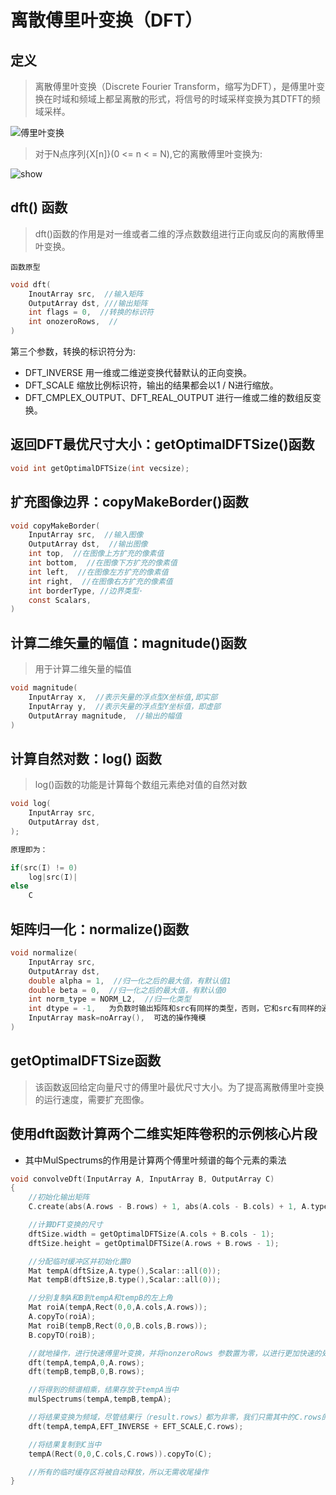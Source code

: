 # 离散傅里叶变换（DFT）

## 定义

> 离散傅里叶变换（Discrete Fourier Transform，缩写为DFT），是傅里叶变换在时域和频域上都呈离散的形式，将信号的时域采样变换为其DTFT的频域采样。

![傅里叶变换](https://upload-images.jianshu.io/upload_images/9140378-de1fb5f4dcdc6d61.png?imageMogr2/auto-orient/strip%7CimageView2/2/w/440)

> 对于N点序列{X[n]}(0 <= n < = N),它的离散傅里叶变换为:

![show](https://upload-images.jianshu.io/upload_images/9140378-5d1784a6291d137f.png?imageMogr2/auto-orient/strip%7CimageView2/2/w/640)

## dft() 函数

> dft()函数的作用是对一维或者二维的浮点数数组进行正向或反向的离散傅里叶变换。

`函数原型`

```c
void dft(
    InoutArray src,  //输入矩阵
    OutputArray dst, ///输出矩阵
    int flags = 0,  //转换的标识符
    int onozeroRows,  //
)
```

第三个参数，转换的标识符分为:

+ DFT_INVERSE 用一维或二维逆变换代替默认的正向变换。
+ DFT_SCALE 缩放比例标识符，输出的结果都会以1 / N进行缩放。
+ DFT_CMPLEX_OUTPUT、DFT_REAL_OUTPUT 进行一维或二维的数组反变换。

## 返回DFT最优尺寸大小：getOptimalDFTSize()函数

```c
void int getOptimalDFTSize(int vecsize);
```

## 扩充图像边界：copyMakeBorder()函数

```c
void copyMakeBorder(
    InputArray src,  //输入图像
    OutputArray dst,  //输出图像
    int top,  //在图像上方扩充的像素值
    int bottom,  //在图像下方扩充的像素值
    int left,  //在图像左方扩充的像素值
    int right,  //在图像右方扩充的像素值
    int borderType, //边界类型·
    const Scalars,
)
```

## 计算二维矢量的幅值：magnitude()函数

> 用于计算二维矢量的幅值

```c
void magnitude(
    InputArray x,  //表示矢量的浮点型X坐标值,即实部
    InputArray y,  //表示矢量的浮点型Y坐标值，即虚部
    OutputArray magnitude,  //输出的幅值
)
```

## 计算自然对数：log() 函数

> log()函数的功能是计算每个数组元素绝对值的自然对数

```c
void log(
    InputArray src,
    OutputArray dst,
);

原理即为：

if(src(I) != 0)
    log|src(I)|
else
    C
```

## 矩阵归一化：normalize()函数

```c
void normalize(
    InputArray src,
    OutputArray dst,
    double alpha = 1,  //归一化之后的最大值，有默认值1
    double beta = 0,  //归一化之后的最大值，有默认值0
    int norm_type = NORM_L2,  //归一化类型
    int dtype = -1,   为负数时输出矩阵和src有同样的类型，否则，它和src有同样的通道数，深度为CV_MAT_DEPTH
    InputArray mask=noArray(),  可选的操作掩模
)
```

## getOptimalDFTSize函数

> 该函数返回给定向量尺寸的傅里叶最优尺寸大小。为了提高离散傅里叶变换的运行速度，需要扩充图像。

## 使用dft函数计算两个二维实矩阵卷积的示例核心片段

+ 其中MulSpectrums的作用是计算两个傅里叶频谱的每个元素的乘法

```c
void convolveDft(InputArray A, InputArray B, OutputArray C)
{
    //初始化输出矩阵
    C.create(abs(A.rows - B.rows) + 1, abs(A.cols - B.cols) + 1, A.type);

    //计算DFT变换的尺寸
    dftSize.width = getOptimalDFTSize(A.cols + B.cols - 1);
    dftSize.height = getOptimalDFTSize(A.rows + B.rows - 1);

    //分配临时缓冲区并初始化置0
    Mat tempA(dftSize,A.type(),Scalar::all(0));
    Mat tempB(dftSize,B.type(),Scalar::all(0));

    //分别复制A和B到tempA和tempB的左上角
    Mat roiA(tempA,Rect(0,0,A.cols,A.rows));
    A.copyTo(roiA);
    Mat roiB(tempB,Rect(0,0,B.cols,B.rows));
    B.copyTO(roiB);

    //就地操作，进行快速傅里叶变换，并将nonzeroRows 参数置为零，以进行更加快速的处理。
    dft(tempA,tempA,0,A.rows);
    dft(tempB,tempB,0,B.rows);

    //将得到的频谱相乘，结果存放于tempA当中
    mulSpectrums(tempA,tempB,tempA);  

    //将结果变换为频域，尽管结果行（result.rows）都为非零，我们只需其中的C.rows的第一行，所以采用nonzeroRows == C.rows
    dft(tempA,tempA,EFT_INVERSE + EFT_SCALE,C.rows);

    //将结果复制到C当中
    tempA(Rect(0,0,C.cols,C.rows)).copyTo(C);

    //所有的临时缓存区将被自动释放，所以无需收尾操作
}
```